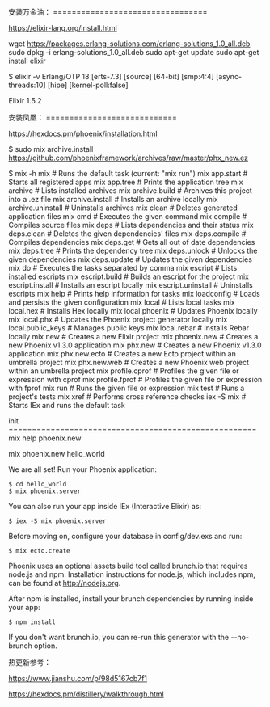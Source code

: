 安装万金油： =================================


https://elixir-lang.org/install.html

wget https://packages.erlang-solutions.com/erlang-solutions_1.0_all.deb 
sudo dpkg -i erlang-solutions_1.0_all.deb
sudo apt-get update
sudo apt-get install elixir

$ elixir -v
Erlang/OTP 18 [erts-7.3] [source] [64-bit] [smp:4:4] [async-threads:10] [hipe] [kernel-poll:false]

Elixir 1.5.2





安装凤凰： ============================

https://hexdocs.pm/phoenix/installation.html

$ sudo mix archive.install https://github.com/phoenixframework/archives/raw/master/phx_new.ez

$ mix -h
mix                   # Runs the default task (current: "mix run")
mix app.start         # Starts all registered apps
mix app.tree          # Prints the application tree
mix archive           # Lists installed archives
mix archive.build     # Archives this project into a .ez file
mix archive.install   # Installs an archive locally
mix archive.uninstall # Uninstalls archives
mix clean             # Deletes generated application files
mix cmd               # Executes the given command
mix compile           # Compiles source files
mix deps              # Lists dependencies and their status
mix deps.clean        # Deletes the given dependencies' files
mix deps.compile      # Compiles dependencies
mix deps.get          # Gets all out of date dependencies
mix deps.tree         # Prints the dependency tree
mix deps.unlock       # Unlocks the given dependencies
mix deps.update       # Updates the given dependencies
mix do                # Executes the tasks separated by comma
mix escript           # Lists installed escripts
mix escript.build     # Builds an escript for the project
mix escript.install   # Installs an escript locally
mix escript.uninstall # Uninstalls escripts
mix help              # Prints help information for tasks
mix loadconfig        # Loads and persists the given configuration
mix local             # Lists local tasks
mix local.hex         # Installs Hex locally
mix local.phoenix     # Updates Phoenix locally
mix local.phx         # Updates the Phoenix project generator locally
mix local.public_keys # Manages public keys
mix local.rebar       # Installs Rebar locally
mix new               # Creates a new Elixir project
mix phoenix.new       # Creates a new Phoenix v1.3.0 application
mix phx.new           # Creates a new Phoenix v1.3.0 application
mix phx.new.ecto      # Creates a new Ecto project within an umbrella project
mix phx.new.web       # Creates a new Phoenix web project within an umbrella project
mix profile.cprof     # Profiles the given file or expression with cprof
mix profile.fprof     # Profiles the given file or expression with fprof
mix run               # Runs the given file or expression
mix test              # Runs a project's tests
mix xref              # Performs cross reference checks
iex -S mix            # Starts IEx and runs the default task


init =====================================================
mix help phoenix.new

mix phoenix.new hello_world

We are all set! Run your Phoenix application:

    $ cd hello_world
    $ mix phoenix.server

You can also run your app inside IEx (Interactive Elixir) as:

    $ iex -S mix phoenix.server

Before moving on, configure your database in config/dev.exs and run:

    $ mix ecto.create


Phoenix uses an optional assets build tool called brunch.io
that requires node.js and npm. Installation instructions for
node.js, which includes npm, can be found at http://nodejs.org.

After npm is installed, install your brunch dependencies by
running inside your app:

    $ npm install

If you don't want brunch.io, you can re-run this generator
with the --no-brunch option.


热更新参考：

https://www.jianshu.com/p/98d5167cb7f1

https://hexdocs.pm/distillery/walkthrough.html


